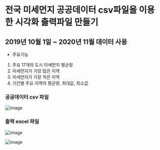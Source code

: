 # 전국 미세먼지 공공데이터 csv파일을 이용한 시각화 출력파일 만들기

## 2019년 10월 1일 ~ 2020년 11월 데이터 사용
- 주요기능
1. 주요 17개의 도시 미세먼지 평균량
2. 미세먼지가 가장 많은 지역
3. 미세먼지가 가장 적은 지역
4. 기간별 주요 지역의 평균량, 최대값, 최소값


### 공공데이터 csv 파일

![image](https://user-images.githubusercontent.com/88304798/143754575-21de5be1-d3dd-4ec7-b13e-0a4837e31e1f.png)

### 출력 excel 파일


![image](https://user-images.githubusercontent.com/88304798/143755287-a8fdb71c-2116-422e-a603-a79b08cb18ec.png)


![image](https://user-images.githubusercontent.com/88304798/143755963-784c15a3-725e-4731-8116-32d291bbabe7.png)

